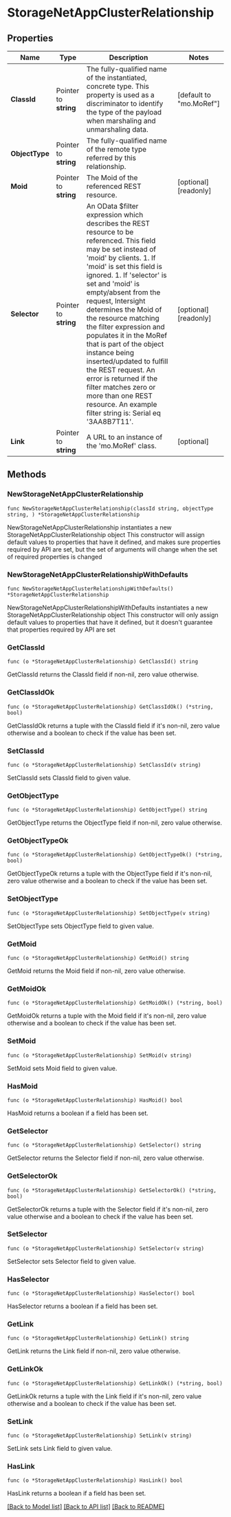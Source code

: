 # StorageNetAppClusterRelationship

## Properties

Name | Type | Description | Notes
------------ | ------------- | ------------- | -------------
**ClassId** | Pointer to **string** | The fully-qualified name of the instantiated, concrete type. This property is used as a discriminator to identify the type of the payload when marshaling and unmarshaling data. | [default to "mo.MoRef"]
**ObjectType** | Pointer to **string** | The fully-qualified name of the remote type referred by this relationship. | 
**Moid** | Pointer to **string** | The Moid of the referenced REST resource. | [optional] [readonly] 
**Selector** | Pointer to **string** | An OData $filter expression which describes the REST resource to be referenced. This field may be set instead of &#39;moid&#39; by clients. 1. If &#39;moid&#39; is set this field is ignored. 1. If &#39;selector&#39; is set and &#39;moid&#39; is empty/absent from the request, Intersight determines the Moid of the resource matching the filter expression and populates it in the MoRef that is part of the object instance being inserted/updated to fulfill the REST request. An error is returned if the filter matches zero or more than one REST resource. An example filter string is: Serial eq &#39;3AA8B7T11&#39;. | [optional] [readonly] 
**Link** | Pointer to **string** | A URL to an instance of the &#39;mo.MoRef&#39; class. | [optional] 

## Methods

### NewStorageNetAppClusterRelationship

`func NewStorageNetAppClusterRelationship(classId string, objectType string, ) *StorageNetAppClusterRelationship`

NewStorageNetAppClusterRelationship instantiates a new StorageNetAppClusterRelationship object
This constructor will assign default values to properties that have it defined,
and makes sure properties required by API are set, but the set of arguments
will change when the set of required properties is changed

### NewStorageNetAppClusterRelationshipWithDefaults

`func NewStorageNetAppClusterRelationshipWithDefaults() *StorageNetAppClusterRelationship`

NewStorageNetAppClusterRelationshipWithDefaults instantiates a new StorageNetAppClusterRelationship object
This constructor will only assign default values to properties that have it defined,
but it doesn't guarantee that properties required by API are set

### GetClassId

`func (o *StorageNetAppClusterRelationship) GetClassId() string`

GetClassId returns the ClassId field if non-nil, zero value otherwise.

### GetClassIdOk

`func (o *StorageNetAppClusterRelationship) GetClassIdOk() (*string, bool)`

GetClassIdOk returns a tuple with the ClassId field if it's non-nil, zero value otherwise
and a boolean to check if the value has been set.

### SetClassId

`func (o *StorageNetAppClusterRelationship) SetClassId(v string)`

SetClassId sets ClassId field to given value.


### GetObjectType

`func (o *StorageNetAppClusterRelationship) GetObjectType() string`

GetObjectType returns the ObjectType field if non-nil, zero value otherwise.

### GetObjectTypeOk

`func (o *StorageNetAppClusterRelationship) GetObjectTypeOk() (*string, bool)`

GetObjectTypeOk returns a tuple with the ObjectType field if it's non-nil, zero value otherwise
and a boolean to check if the value has been set.

### SetObjectType

`func (o *StorageNetAppClusterRelationship) SetObjectType(v string)`

SetObjectType sets ObjectType field to given value.


### GetMoid

`func (o *StorageNetAppClusterRelationship) GetMoid() string`

GetMoid returns the Moid field if non-nil, zero value otherwise.

### GetMoidOk

`func (o *StorageNetAppClusterRelationship) GetMoidOk() (*string, bool)`

GetMoidOk returns a tuple with the Moid field if it's non-nil, zero value otherwise
and a boolean to check if the value has been set.

### SetMoid

`func (o *StorageNetAppClusterRelationship) SetMoid(v string)`

SetMoid sets Moid field to given value.

### HasMoid

`func (o *StorageNetAppClusterRelationship) HasMoid() bool`

HasMoid returns a boolean if a field has been set.

### GetSelector

`func (o *StorageNetAppClusterRelationship) GetSelector() string`

GetSelector returns the Selector field if non-nil, zero value otherwise.

### GetSelectorOk

`func (o *StorageNetAppClusterRelationship) GetSelectorOk() (*string, bool)`

GetSelectorOk returns a tuple with the Selector field if it's non-nil, zero value otherwise
and a boolean to check if the value has been set.

### SetSelector

`func (o *StorageNetAppClusterRelationship) SetSelector(v string)`

SetSelector sets Selector field to given value.

### HasSelector

`func (o *StorageNetAppClusterRelationship) HasSelector() bool`

HasSelector returns a boolean if a field has been set.

### GetLink

`func (o *StorageNetAppClusterRelationship) GetLink() string`

GetLink returns the Link field if non-nil, zero value otherwise.

### GetLinkOk

`func (o *StorageNetAppClusterRelationship) GetLinkOk() (*string, bool)`

GetLinkOk returns a tuple with the Link field if it's non-nil, zero value otherwise
and a boolean to check if the value has been set.

### SetLink

`func (o *StorageNetAppClusterRelationship) SetLink(v string)`

SetLink sets Link field to given value.

### HasLink

`func (o *StorageNetAppClusterRelationship) HasLink() bool`

HasLink returns a boolean if a field has been set.


[[Back to Model list]](../README.md#documentation-for-models) [[Back to API list]](../README.md#documentation-for-api-endpoints) [[Back to README]](../README.md)


